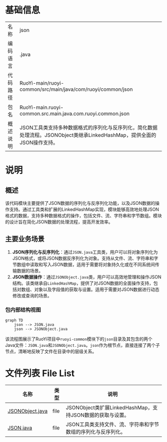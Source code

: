 # 基础信息

|      |      |
|------|------|
| 名称 | json |
| 编码语言 | .java |
| 代码路径 | RuoYi-main/ruoyi-common/src/main/java/com/ruoyi/common/json |
| 包名 | RuoYi-main.ruoyi-common.src.main.java.com.ruoyi.common.json |
| 概述说明 | JSON工具类支持多种数据格式的序列化与反序列化，简化数据处理流程。JSONObject类继承LinkedHashMap，提供全面的JSON操作支持。 |

# 说明

## 概述
该代码模块主要提供了JSON数据的序列化与反序列化功能，以及JSON数据的操作支持。通过工具类和扩展的LinkedHashMap实现，模块能够高效地处理JSON格式的数据，支持多种数据格式的操作，包括文件、流、字符串和字节数组。模块的设计旨在简化JSON数据的处理流程，提高开发效率。

## 主要业务场景
1. **JSON序列化与反序列化**：通过`JSON.java`工具类，用户可以将对象序列化为JSON格式，或将JSON数据反序列化为对象。支持从文件、流、字符串和字节数组中读取和写入JSON数据，适用于需要将对象持久化或在不同系统间传输数据的场景。
2. **JSON数据操作**：通过`JSONObject.java`类，用户可以高效地管理和操作JSON结构。该类继承自`LinkedHashMap`，提供了对JSON数据的全面操作支持，包括对数组、对象以及字段值的获取与设置。适用于需要对JSON数据进行动态修改或查询的场景。


### 包内部结构视图

```mermaid
graph TD
    json --> JSON.java
    json --> JSONObject.java
```

该流程图展示了RuoYi项目中`ruoyi-common`模块下的`json`目录及其包含的两个Java文件：`JSON.java`和`JSONObject.java`。`json`作为根节点，直接连接了两个子节点，清晰地反映了文件在目录中的层级关系。

# 文件列表 File List

| 名称   | 类型  | 说明 |
|-------|------|-------------|
| [JSONObject.java](JSONObject.md) | file | JSONObject类扩展LinkedHashMap，支持JSON数据的获取与设置。 |
| [JSON.java](JSON.md) | file | JSON工具类支持文件、流、字符串和字节数组的序列化与反序列化。 |



